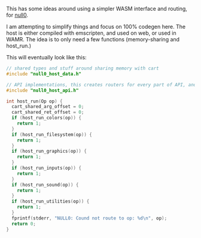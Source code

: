 This has some ideas around using a simpler WASM interface and routing, for [null0](https://github.com/notnullgames/null0).

I am attempting to simplify things and focus on 100% codegen here. The host is either compiled with emscripten, and used on web, or used in WAMR. The idea is to only need a few functions (memory-sharing and host_run.)

This will eventually look like this:

```c
// shared types and stuff around sharing memory with cart
#include "null0_host_data.h"

// API implementations, this creates routers for every part of API, and glues them to underlying functions (pntr/etc)
#include "null0_host_api.h"

int host_run(Op op) {
  cart_shared_arg_offset = 0;
  cart_shared_ret_offset = 0;
  if (host_run_colors(op)) {
    return 1;
  }
  if (host_run_filesystem(op)) {
    return 1;
  }
  if (host_run_graphics(op)) {
    return 1;
  }
  if (host_run_inputs(op)) {
    return 1;
  }
  if (host_run_sound(op)) {
    return 1;
  }
  if (host_run_utilities(op)) {
    return 1;
  }
  fprintf(stderr, "NULL0: Cound not route to op: %d\n", op);
  return 0;
}
```

